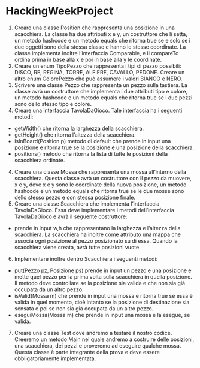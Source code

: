 # HackingWeekProject

1) Creare una classe Position che rappresenta una posizione in una scacchiera. La
classe ha due attributi x e y, un costruttore che li setta, un metodo hashcode e un metodo equals che ritorna true se e solo se i due oggetti sono della stessa classe e hanno
le stesse coordinate. La classe implementa inoltre l’interfaccia Comparable, e il compareTo ordina prima in base alla x e poi in base alla y le coordinate.
2) Creare un enum TipoPezzo che rappresenta i tipi di pezzo possibili: DISCO, RE,
REGINA, TORRE, ALFIERE, CAVALLO, PEDONE. Creare un altro enum ColorePezzo che può assumere i valori BIANCO e NERO.
3) Scrivere una classe Pezzo che rappresenta un pezzo sulla tastiera. La classe avrà un
costruttore che implementa i due attributi tipo e colore, un metodo hashcode e un metodo equals che ritorna true se i due pezzi sono dello stesso tipo e colore.
4) Creare una interfaccia TavolaDaGioco. Tale interfaccia ha i seguenti metodi:
- getWidth() che ritorna la larghezza della scacchiera.
- getHeight() che ritorna l’altezza della scacchiera.
- isInBoard(Position p) metodo di default che prende in input una posizione e ritorna
true se la posizione è una posizione della scacchiera.
- positions() metodo che ritorna la lista di tutte le posizioni della scacchiera ordinate.
4) Creare una classe Mossa che rappresenta una mossa all’interno della scacchiera.
Questa classe avrà un costruttore con il pezzo da muovere, x e y, dove x e y sono le
coordinate della nuova posizione, un metodo hashcode e un metodo equals che ritorna true se le due mosse sono dello stesso pezzo e con stessa posizione finale.
5) Creare una classe Scacchiera che implementa l’interfaccia TavolaDaGioco. Essa
deve implementare i metodi dell’interfaccia TavolaDaGioco e avrà il seguente costruttore:
- prende in input w,h che rappresentano la larghezza e l’altezza della scacchiera. La
scacchiera ha inoltre come attributo una mappa che associa ogni posizione al pezzo
posizionato su di essa. Quando la scacchiera viene creata, avrà tutte posizioni vuote.
6) Implementare inoltre dentro Scacchiera i seguenti metodi:
- put(Pezzo pz, Posizione ps) prende in input un pezzo e una posizione e mette quel
pezzo per la prima volta sulla scacchiera in quella posizione. Il metodo deve controllare se la posizione sia valida e che non sia già occupata da un altro pezzo.
- isValid(Mossa m) che prende in input una mossa e ritorna true se essa è valida in
quel momento, cioè intanto se la posizione di destinazione sia sensata e poi se non sia
già occupata da un altro pezzo.
- eseguiMossa(Mossa m) che prende in input una mossa e la esegue, se valida.
7) Creare una classe Test dove andremo a testare il nostro codice. Creeremo un metodo Main nel quale andremo a costruire delle posizioni, una scacchiera, dei pezzi e
proveremo ad eseguire qualche mossa. Questa classe è parte integrante della prova
e deve essere obbligatoriamente implementata.
